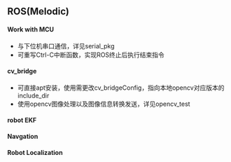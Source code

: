 ## ROS(Melodic)
#### Work with MCU
* 与下位机串口通信，详见serial_pkg
* 可重写Ctrl-C中断函数，实现ROS终止后执行结束指令
#### cv_bridge
* 可直接apt安装，使用需更改cv_bridgeConfig，指向本地opencv对应版本的include_dir
* 使用opencv图像处理以及图像信息转换发送，详见opencv_test
#### robot EKF
#### Navgation
#### Robot Localization